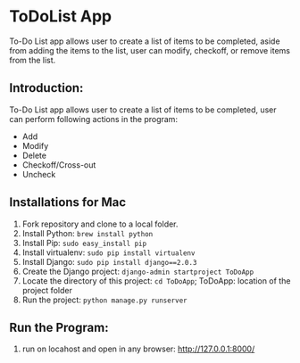 # ToDoList App
To-Do List app allows user to create a list of items to be completed, aside from adding the items to the list, user can modify,
checkoff, or remove items from the list. 

## Introduction: 
To-Do List app allows user to create a list of items to be completed, user can perform following actions in the program:

* Add
* Modify
* Delete 
* Checkoff/Cross-out
* Uncheck

## Installations for Mac

1. Fork repository and clone to a local folder.
1. Install Python: `brew install python`
1. Install Pip: `sudo easy_install pip`
1. Install virtualenv: `sudo pip install virtualenv`
1. Install Django: `sudo pip install django==2.0.3`
1. Create the Django project: `django-admin startproject ToDoApp`
1. Locate the directory of this project: `cd ToDoApp`; ToDoApp: location of the project folder
1. Run the project: `python manage.py runserver`

## Run the Program: 
1. run on locahost and open in any browser: http://127.0.0.1:8000/
